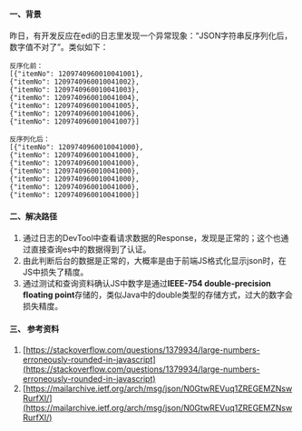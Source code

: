 #### 一、背景
昨日，有开发反应在edi的日志里发现一个异常现象：“JSON字符串反序列化后，数字值不对了”。类似如下：
```shell
反序化前：
[{"itemNo": 1209740960010041001},
{"itemNo": 1209740960010041002},
{"itemNo": 1209740960010041003},
{"itemNo": 1209740960010041004},
{"itemNo": 1209740960010041005},
{"itemNo": 1209740960010041006},
{"itemNo": 1209740960010041007}]

反序列化后：
[{"itemNo": 1209740960010041000},
{"itemNo": 1209740960010041000},
{"itemNo": 1209740960010041000},
{"itemNo": 1209740960010041000},
{"itemNo": 1209740960010041000},
{"itemNo": 1209740960010041000},
{"itemNo": 1209740960010041000}]
```
#### 二、解决路径
1. 通过日志的DevTool中查看请求数据的Response，发现是正常的；这个也通过直接查询es中的数据得到了认证。
2. 由此判断后台的数据是正常的，大概率是由于前端JS格式化显示json时，在JS中损失了精度。
3. 通过测试和查询资料确认JS中数字是通过**IEEE-754 double-precision floating point**存储的，类似Java中的double类型的存储方式，过大的数字会损失精度。

#### 三、 参考资料

1. [https://stackoverflow.com/questions/1379934/large-numbers-erroneously-rounded-in-javascript](https://stackoverflow.com/questions/1379934/large-numbers-erroneously-rounded-in-javascript)
2. [https://mailarchive.ietf.org/arch/msg/json/N0GtwREVuq1ZREGEMZNswRurfXI/](https://mailarchive.ietf.org/arch/msg/json/N0GtwREVuq1ZREGEMZNswRurfXI/)